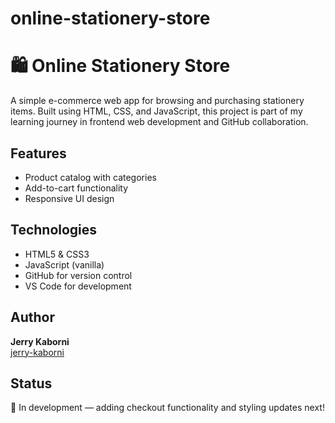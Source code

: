# online-stationery-store
# 🛍️ Online Stationery Store

A simple e-commerce web app for browsing and purchasing stationery items. Built using HTML, CSS, and JavaScript, this project is part of my learning journey in frontend web development and GitHub collaboration.

## Features
- Product catalog with categories
- Add-to-cart functionality
- Responsive UI design

## Technologies
- HTML5 & CSS3
- JavaScript (vanilla)
- GitHub for version control
- VS Code for development

## Author
**Jerry Kaborni**  
[jerry-kaborni](https://github.com/jerry-kaborni)

## Status
🚧 In development — adding checkout functionality and styling updates next!
